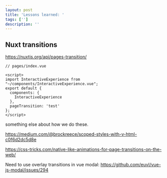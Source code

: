 ```yaml
---
layout: post
title: 'Lessons learned: '
tags: ['']
description: ''
---
```


## Nuxt transitions

https://nuxtjs.org/api/pages-transition/

```
// pages/index.vue

<script>
import InteractiveExperience from "~/components/InteractiveExperience.vue";
export default {
  components: {
    InteractiveExperience
  },
  pageTransition: 'test'
};
</script>
```

something else about how we do these.

https://medium.com/@brockreece/scoped-styles-with-v-html-c0f6d2dc5d8e

https://css-tricks.com/native-like-animations-for-page-transitions-on-the-web/

Need to use overlay transitions in vue modal: https://github.com/euvl/vue-js-modal/issues/294